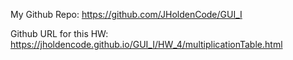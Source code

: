 My Github Repo: https://github.com/JHoldenCode/GUI_I

Github URL for this HW: https://jholdencode.github.io/GUI_I/HW_4/multiplicationTable.html